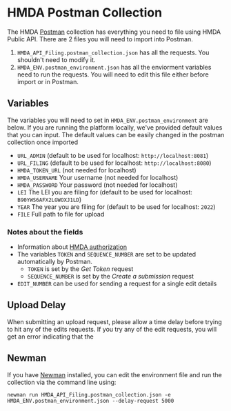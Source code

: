 # HMDA Postman Collection

The HMDA [Postman](https://www.postman.com/) collection has everything you need to file using HMDA Public API. There are 2 files you will need to import into Postman.

1. `HMDA_API_Filing.postman_collection.json` has all the requests. You shouldn't need to modify it.
2. `HMDA_ENV.postman_environment.json` has all the enviorment variables need to run the requests. You will need to edit this file either before import or in Postman.

## Variables

The variables you will need to set in `HMDA_ENV.postman_environment` are below. If you are running the platform locally, we've provided default values that you can input. The default values can be easily changed in the postman collection once imported

- `URL_ADMIN` (default to be used for localhost: `http://localhost:8081`)
- `URL_FILING` (default to be used for localhost: `http://localhost:8080`)
- `HMDA_TOKEN_URL` (not needed for localhost)
- `HMDA_USERNAME` Your username (not needed for localhost)
- `HMDA_PASSWORD` Your password (not needed for localhost)
- `LEI` The LEI you are filing for (default to be used for localhost: `B90YWS6AFX2LGWOXJ1LD`)
- `YEAR` The year you are filing for (default to be used for localhost: `2022`)
- `FILE` Full path to file for upload 

### Notes about the fields
 
- Information about [HMDA authorization](https://cfpb.github.io/hmda-platform/#hmda-filing-api-authorization)
- The variables `TOKEN` and `SEQUENCE_NUMBER` are set to be updated automatically by Postman.
    - `TOKEN` is set by the *Get Token* request
    - `SEQUENCE_NUMBER` is set by the *Create a submission* request
- `EDIT_NUMBER` can be used for sending a request for a single edit details

## Upload Delay

When submitting an upload request, please allow a time delay before trying to hit any of the edits requests. If you try any of the edit requests, you will get an error indicating that the

## Newman

If you have [Newman](https://github.com/postmanlabs/newman) installed, you can edit the environment file and run the collection via the command line using:

```shell
newman run HMDA_API_Filing.postman_collection.json -e HMDA_ENV.postman_environment.json --delay-request 5000
```
